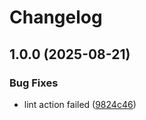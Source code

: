 # Changelog

## 1.0.0 (2025-08-21)


### Bug Fixes

* lint action failed ([9824c46](https://github.com/KasperSkytte/snakemake_usearch/commit/9824c46691e46385890ef6f33cf0463a548d84dc))
